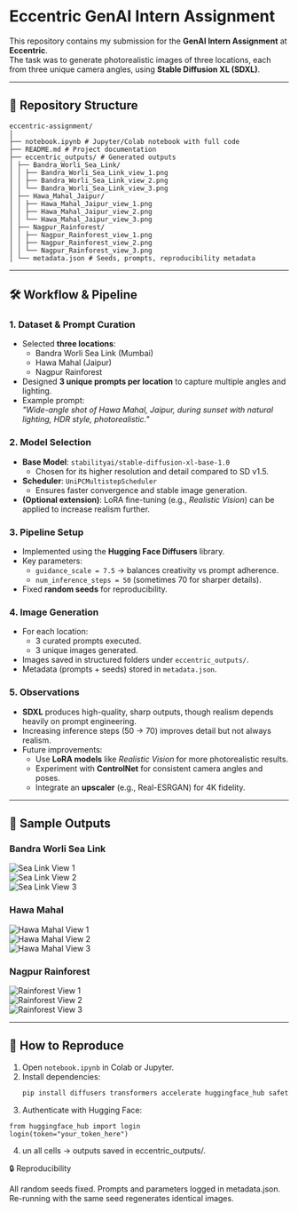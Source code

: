 # Eccentric GenAI Intern Assignment

This repository contains my submission for the **GenAI Intern Assignment** at **Eccentric**.  
The task was to generate photorealistic images of three locations, each from three unique camera angles, using **Stable Diffusion XL (SDXL)**.

---

## 📂 Repository Structure

```
eccentric-assignment/
│
├── notebook.ipynb # Jupyter/Colab notebook with full code
├── README.md # Project documentation
├── eccentric_outputs/ # Generated outputs
│ ├── Bandra_Worli_Sea_Link/
│ │ ├── Bandra_Worli_Sea_Link_view_1.png
│ │ ├── Bandra_Worli_Sea_Link_view_2.png
│ │ └── Bandra_Worli_Sea_Link_view_3.png
│ ├── Hawa_Mahal_Jaipur/
│ │ ├── Hawa_Mahal_Jaipur_view_1.png
│ │ ├── Hawa_Mahal_Jaipur_view_2.png
│ │ └── Hawa_Mahal_Jaipur_view_3.png
│ ├── Nagpur_Rainforest/
│ │ ├── Nagpur_Rainforest_view_1.png
│ │ ├── Nagpur_Rainforest_view_2.png
│ │ └── Nagpur_Rainforest_view_3.png
│ └── metadata.json # Seeds, prompts, reproducibility metadata
```

---

## 🛠️ Workflow & Pipeline

### 1. Dataset & Prompt Curation
- Selected **three locations**:
  - Bandra Worli Sea Link (Mumbai)
  - Hawa Mahal (Jaipur)
  - Nagpur Rainforest
- Designed **3 unique prompts per location** to capture multiple angles and lighting.
- Example prompt:  
  *"Wide-angle shot of Hawa Mahal, Jaipur, during sunset with natural lighting, HDR style, photorealistic."*

### 2. Model Selection
- **Base Model**: `stabilityai/stable-diffusion-xl-base-1.0`  
  - Chosen for its higher resolution and detail compared to SD v1.5.
- **Scheduler**: `UniPCMultistepScheduler`  
  - Ensures faster convergence and stable image generation.
- **(Optional extension)**: LoRA fine-tuning (e.g., *Realistic Vision*) can be applied to increase realism further.

### 3. Pipeline Setup
- Implemented using the **Hugging Face Diffusers** library.
- Key parameters:
  - `guidance_scale = 7.5` → balances creativity vs prompt adherence.
  - `num_inference_steps = 50` (sometimes 70 for sharper details).
- Fixed **random seeds** for reproducibility.

### 4. Image Generation
- For each location:
  - 3 curated prompts executed.
  - 3 unique images generated.
- Images saved in structured folders under `eccentric_outputs/`.
- Metadata (prompts + seeds) stored in `metadata.json`.

### 5. Observations
- **SDXL** produces high-quality, sharp outputs, though realism depends heavily on prompt engineering.
- Increasing inference steps (50 → 70) improves detail but not always realism.
- Future improvements:
  - Use **LoRA models** like *Realistic Vision* for more photorealistic results.
  - Experiment with **ControlNet** for consistent camera angles and poses.
  - Integrate an **upscaler** (e.g., Real-ESRGAN) for 4K fidelity.

---

## 📸 Sample Outputs

### Bandra Worli Sea Link
![Sea Link View 1](eccentric_outputs/Bandra_Worli_Sea_Link/Bandra_Worli_Sea_Link_view_1.png)  
![Sea Link View 2](eccentric_outputs/Bandra_Worli_Sea_Link/Bandra_Worli_Sea_Link_view_2.png)  
![Sea Link View 3](eccentric_outputs/Bandra_Worli_Sea_Link/Bandra_Worli_Sea_Link_view_3.png)  

### Hawa Mahal
![Hawa Mahal View 1](eccentric_outputs/Hawa_Mahal_Jaipur/Hawa_Mahal_Jaipur_view_1.png)  
![Hawa Mahal View 2](eccentric_outputs/Hawa_Mahal_Jaipur/Hawa_Mahal_Jaipur_view_2.png)  
![Hawa Mahal View 3](eccentric_outputs/Hawa_Mahal_Jaipur/Hawa_Mahal_Jaipur_view_3.png)  

### Nagpur Rainforest
![Rainforest View 1](eccentric_outputs/Nagpur_Rainforest/Nagpur_Rainforest_view_1.png)  
![Rainforest View 2](eccentric_outputs/Nagpur_Rainforest/Nagpur_Rainforest_view_2.png)  
![Rainforest View 3](eccentric_outputs/Nagpur_Rainforest/Nagpur_Rainforest_view_3.png)  

---

## 🚀 How to Reproduce

1. Open `notebook.ipynb` in Colab or Jupyter.  
2. Install dependencies:
   ```bash
   pip install diffusers transformers accelerate huggingface_hub safetensors

3. Authenticate with Hugging Face:

```
from huggingface_hub import login
login(token="your_token_here")
```
4. un all cells → outputs saved in eccentric_outputs/.

🔒 Reproducibility

All random seeds fixed.
Prompts and parameters logged in metadata.json.
Re-running with the same seed regenerates identical images.

